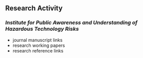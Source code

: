##  Research Activity

### *Institute for Public Awareness and Understanding of Hazardous Technology Risks*

- journal manuscript links
- research working papers
- research reference links